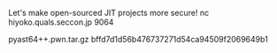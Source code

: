 Let's make open-sourced JIT projects more secure!
nc hiyoko.quals.seccon.jp 9064

pyast64++.pwn.tar.gz bffd7d1d56b476737271d54ca94509f2069649b1